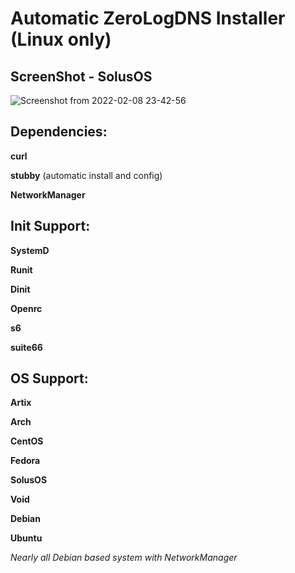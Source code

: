 # Automatic ZeroLogDNS Installer (Linux only)

## ScreenShot - SolusOS
![Screenshot from 2022-02-08 23-42-56](https://user-images.githubusercontent.com/55440418/153094092-9bc475ee-fef9-443a-9231-3bd04f3cf65a.png)

## Dependencies:

**curl**

**stubby** (automatic install and config)

**NetworkManager**

## Init Support:

**SystemD**

**Runit**

**Dinit**

**Openrc**

**s6**

**suite66**

## OS Support:

**Artix**

**Arch**

**CentOS**

**Fedora**

**SolusOS**

**Void**

**Debian**

**Ubuntu**

*Nearly all Debian based system with NetworkManager*
